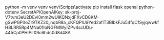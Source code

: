 python -m venv venv
venv\Scripts\activate
pip install flask openai python-dotenv
SecretAPIOpenAIKey: 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
